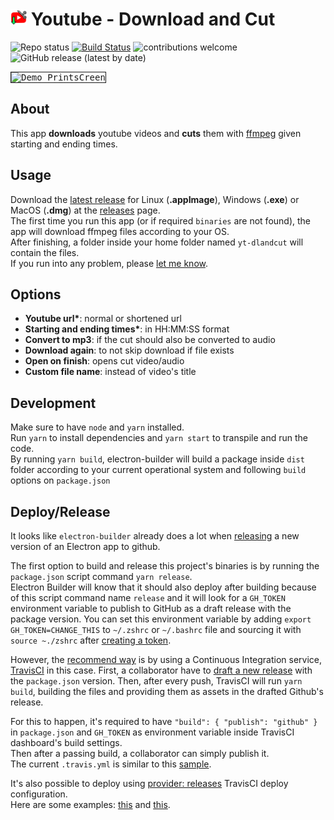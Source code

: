 # <img alt="Demo PrintsCreen" src="public/256x256.png" width="26"> Youtube - Download and Cut

![Repo status](https://www.repostatus.org/badges/latest/inactive.svg)
[![Build Status](https://travis-ci.com/Markkop/yt-dlandcut.svg?branch=master)](https://travis-ci.com/Markkop/yt-dlandcut)
![contributions welcome](https://img.shields.io/badge/contributions-welcome-brightgreen.svg?style=flat)
![GitHub release (latest by date)](https://img.shields.io/github/v/release/markkop/yt-dlandcut)

<kbd>
  <img border="1" alt="Demo PrintsCreen" src="https://i.imgur.com/hx48SzZ.gif" >
</kbd>

## About

This app **downloads** youtube videos and **cuts** them with [ffmpeg](https://www.ffmpeg.org/) given starting and ending times.  

## Usage

Download the [latest release](https://github.com/Markkop/yt-dlandcut/releases/latest) for Linux (**.appImage**), Windows (**.exe**) or MacOS (**.dmg**) at the [releases](https://github.com/Markkop/yt-dlandcut/releases/) page.  
The first time you run this app (or if required `binaries` are not found), the app will download ffmpeg files according to your OS.  
After finishing, a folder inside your home folder named `yt-dlandcut` will contain the files.  
If you run into any problem, please [let me know](https://twitter.com/heymarkkop).

## Options

- **Youtube url\***: normal or shortened url
- **Starting and ending times\***: in HH:MM:SS format
- **Convert to mp3**: if the cut should also be converted to audio
- **Download again**: to not skip download if file exists
- **Open on finish**: opens cut video/audio
- **Custom file name**: instead of video's title

## Development

Make sure to have `node` and `yarn` installed.  
Run `yarn` to install dependencies and `yarn start` to transpile and run the code.  
By running `yarn build`, electron-builder will build a package inside `dist` folder according to your current operational system and following `build` options on `package.json`

## Deploy/Release

It looks like `electron-builder` already does a lot when [releasing](https://www.electron.build/configuration/publish) a new version of an Electron app to github.

The first option to build and release this project's binaries is by running the `package.json` script command `yarn release`.  
Electron Builder will know that it should also deploy after building because of this script command name `release` and it will look for a `GH_TOKEN` environment variable to publish to GitHub as a draft release with the package version.
You can set this environment variable by adding `export GH_TOKEN=CHANGE_THIS` to `~/.zshrc` or `~/.bashrc` file and sourcing it with `source ~./zshrc` after [creating a token](https://github.com/settings/tokens/new).

However, the [recommend way](https://www.electron.build/configuration/publish#recommended-github-releases-workflow) is by using a Continuous Integration service, [TravisCI](https://travis-ci.com/) in this case.
First, a collaborator have to [draft a new release](https://help.github.com/articles/creating-releases/) with the `package.json` version. Then, after every push, TravisCI will run `yarn build`, building the files and providing them as assets in the drafted Github's release.

For this to happen, it's required to have `"build": { "publish": "github" }` in `package.json` and `GH_TOKEN` as environment variable inside TravisCI dashboard's build settings.  
Then after a passing build, a collaborator can simply publish it.  
The current `.travis.yml` is similar to this [sample](https://www.electron.build/multi-platform-build#sample-travisyml-to-build-electron-app-for-macos-linux-and-windows).

It's also possible to deploy using [provider: releases](https://docs.travis-ci.com/user/deployment/releases/) TravisCI deploy configuration.  
Here are some examples: [this](https://github.com/lane-c-wagner/electron-ci-boilerplate/blob/master/.travis.yml) and [this](https://github.com/gontarczyk-artur/electron-travis-poc/blob/master/.travis.yml).
